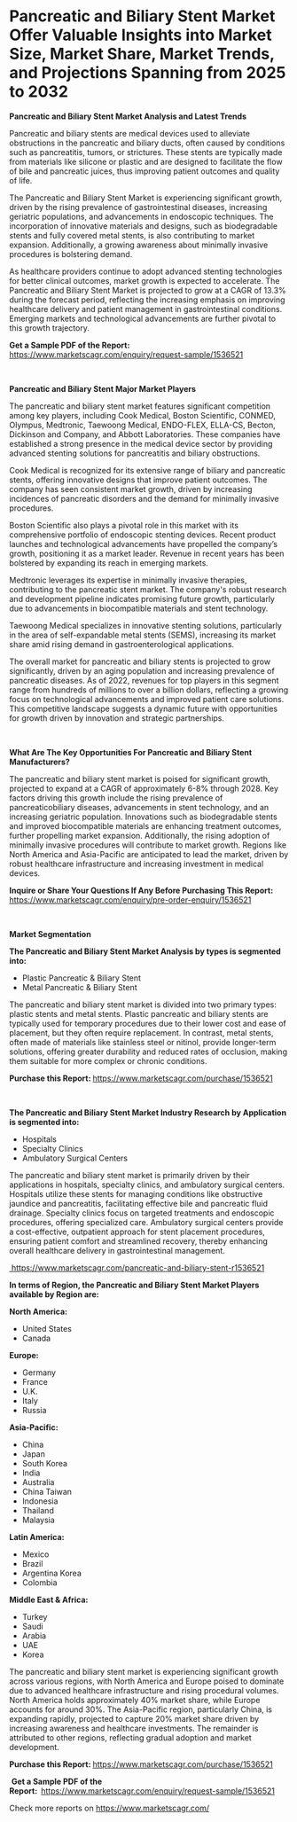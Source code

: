 <p><h1>Pancreatic and Biliary Stent Market Offer Valuable Insights into Market Size, Market Share, Market Trends, and Projections Spanning from 2025 to 2032</h1></p><p><strong>Pancreatic and Biliary Stent Market Analysis and Latest Trends</strong></p>
<p><p>Pancreatic and biliary stents are medical devices used to alleviate obstructions in the pancreatic and biliary ducts, often caused by conditions such as pancreatitis, tumors, or strictures. These stents are typically made from materials like silicone or plastic and are designed to facilitate the flow of bile and pancreatic juices, thus improving patient outcomes and quality of life.</p><p>The Pancreatic and Biliary Stent Market is experiencing significant growth, driven by the rising prevalence of gastrointestinal diseases, increasing geriatric populations, and advancements in endoscopic techniques. The incorporation of innovative materials and designs, such as biodegradable stents and fully covered metal stents, is also contributing to market expansion. Additionally, a growing awareness about minimally invasive procedures is bolstering demand.</p><p>As healthcare providers continue to adopt advanced stenting technologies for better clinical outcomes, market growth is expected to accelerate. The Pancreatic and Biliary Stent Market is projected to grow at a CAGR of 13.3% during the forecast period, reflecting the increasing emphasis on improving healthcare delivery and patient management in gastrointestinal conditions. Emerging markets and technological advancements are further pivotal to this growth trajectory.</p></p>
<p><strong>Get a Sample PDF of the Report:&nbsp;</strong> <a href="https://www.marketscagr.com/enquiry/request-sample/1536521?utm_campaign=3104&utm_medium=2&utm_source=Github&utm_content=ia&utm_term=04032025&utm_id=pancreatic-and-biliary-stent">https://www.marketscagr.com/enquiry/request-sample/1536521</a></p>
<p>&nbsp;</p>
<p><strong>Pancreatic and Biliary Stent Major Market Players</strong></p>
<p><p>The pancreatic and biliary stent market features significant competition among key players, including Cook Medical, Boston Scientific, CONMED, Olympus, Medtronic, Taewoong Medical, ENDO-FLEX, ELLA-CS, Becton, Dickinson and Company, and Abbott Laboratories. These companies have established a strong presence in the medical device sector by providing advanced stenting solutions for pancreatitis and biliary obstructions.</p><p>Cook Medical is recognized for its extensive range of biliary and pancreatic stents, offering innovative designs that improve patient outcomes. The company has seen consistent market growth, driven by increasing incidences of pancreatic disorders and the demand for minimally invasive procedures.</p><p>Boston Scientific also plays a pivotal role in this market with its comprehensive portfolio of endoscopic stenting devices. Recent product launches and technological advancements have propelled the company’s growth, positioning it as a market leader. Revenue in recent years has been bolstered by expanding its reach in emerging markets.</p><p>Medtronic leverages its expertise in minimally invasive therapies, contributing to the pancreatic stent market. The company's robust research and development pipeline indicates promising future growth, particularly due to advancements in biocompatible materials and stent technology.</p><p>Taewoong Medical specializes in innovative stenting solutions, particularly in the area of self-expandable metal stents (SEMS), increasing its market share amid rising demand in gastroenterological applications.</p><p>The overall market for pancreatic and biliary stents is projected to grow significantly, driven by an aging population and increasing prevalence of pancreatic diseases. As of 2022, revenues for top players in this segment range from hundreds of millions to over a billion dollars, reflecting a growing focus on technological advancements and improved patient care solutions. This competitive landscape suggests a dynamic future with opportunities for growth driven by innovation and strategic partnerships.</p></p>
<p>&nbsp;</p>
<p><strong>What Are The Key Opportunities For Pancreatic and Biliary Stent Manufacturers?</strong></p>
<p><p>The pancreatic and biliary stent market is poised for significant growth, projected to expand at a CAGR of approximately 6-8% through 2028. Key factors driving this growth include the rising prevalence of pancreaticobiliary diseases, advancements in stent technology, and an increasing geriatric population. Innovations such as biodegradable stents and improved biocompatible materials are enhancing treatment outcomes, further propelling market expansion. Additionally, the rising adoption of minimally invasive procedures will contribute to market growth. Regions like North America and Asia-Pacific are anticipated to lead the market, driven by robust healthcare infrastructure and increasing investment in medical devices.</p></p>
<p><strong>Inquire or Share Your Questions If Any Before Purchasing This Report:</strong> <a href="https://www.marketscagr.com/enquiry/pre-order-enquiry/1536521?utm_campaign=3104&utm_medium=2&utm_source=Github&utm_content=ia&utm_term=04032025&utm_id=pancreatic-and-biliary-stent">https://www.marketscagr.com/enquiry/pre-order-enquiry/1536521</a></p>
<p>&nbsp;</p>
<p><strong>Market Segmentation</strong></p>
<p><strong>The Pancreatic and Biliary Stent Market Analysis by types is segmented into:</strong></p>
<p><ul><li>Plastic Pancreatic & Biliary Stent</li><li>Metal Pancreatic & Biliary Stent</li></ul></p>
<p><p>The pancreatic and biliary stent market is divided into two primary types: plastic stents and metal stents. Plastic pancreatic and biliary stents are typically used for temporary procedures due to their lower cost and ease of placement, but they often require replacement. In contrast, metal stents, often made of materials like stainless steel or nitinol, provide longer-term solutions, offering greater durability and reduced rates of occlusion, making them suitable for more complex or chronic conditions.</p></p>
<p><strong>Purchase this Report:&nbsp;</strong><a href="https://www.marketscagr.com/purchase/1536521?utm_campaign=3104&utm_medium=2&utm_source=Github&utm_content=ia&utm_term=04032025&utm_id=pancreatic-and-biliary-stent">https://www.marketscagr.com/purchase/1536521</a></p>
<p>&nbsp;</p>
<p><strong>The Pancreatic and Biliary Stent Market Industry Research by Application is segmented into:</strong></p>
<p><ul><li>Hospitals</li><li>Specialty Clinics</li><li>Ambulatory Surgical Centers</li></ul></p>
<p><p>The pancreatic and biliary stent market is primarily driven by their applications in hospitals, specialty clinics, and ambulatory surgical centers. Hospitals utilize these stents for managing conditions like obstructive jaundice and pancreatitis, facilitating effective bile and pancreatic fluid drainage. Specialty clinics focus on targeted treatments and endoscopic procedures, offering specialized care. Ambulatory surgical centers provide a cost-effective, outpatient approach for stent placement procedures, ensuring patient comfort and streamlined recovery, thereby enhancing overall healthcare delivery in gastrointestinal management.</p></p>
<p><a href="https://www.marketscagr.com/pancreatic-and-biliary-stent-r1536521?utm_campaign=3104&utm_medium=2&utm_source=Github&utm_content=ia&utm_term=04032025&utm_id=pancreatic-and-biliary-stent">&nbsp;https://www.marketscagr.com/pancreatic-and-biliary-stent-r1536521</a></p>
<p><strong>In terms of Region, the Pancreatic and Biliary Stent Market Players available by Region are:</strong></p>
<p>
    <p> <strong> North America: </strong>
        <ul>
            <li>United States</li>
            <li>Canada</li>
        </ul>
        </p> 
    <p> <strong> Europe: </strong>
        <ul>
            <li>Germany</li>
            <li>France</li>
            <li>U.K.</li>
            <li>Italy</li>
            <li>Russia</li>
        </ul>
        </p> 
    <p> <strong> Asia-Pacific: </strong>
        <ul>
            <li>China</li>
            <li>Japan</li>
            <li>South Korea</li>
            <li>India</li>
            <li>Australia</li>
            <li>China Taiwan</li>
            <li>Indonesia</li>
            <li>Thailand</li>
            <li>Malaysia</li>
        </ul>
        </p> 
    <p> <strong> Latin America: </strong>
        <ul>
            <li>Mexico</li>
            <li>Brazil</li>
            <li>Argentina Korea</li>
            <li>Colombia</li>
        </ul>
        </p> 
    <p> <strong> Middle East & Africa: </strong>
        <ul>
            <li>Turkey</li>
            <li>Saudi</li>
            <li>Arabia</li>
            <li>UAE</li>
            <li>Korea</li>
        </ul>
    </p>
    </p>
<p><p>The pancreatic and biliary stent market is experiencing significant growth across various regions, with North America and Europe poised to dominate due to advanced healthcare infrastructure and rising procedural volumes. North America holds approximately 40% market share, while Europe accounts for around 30%. The Asia-Pacific region, particularly China, is expanding rapidly, projected to capture 20% market share driven by increasing awareness and healthcare investments. The remainder is attributed to other regions, reflecting gradual adoption and market development.</p></p>
<p><strong>Purchase this Report: </strong><a href="https://www.marketscagr.com/purchase/1536521?utm_campaign=3104&utm_medium=2&utm_source=Github&utm_content=ia&utm_term=04032025&utm_id=pancreatic-and-biliary-stent">https://www.marketscagr.com/purchase/1536521</a></p>
<p>&nbsp;<strong>Get a Sample PDF of the Report:&nbsp;&nbsp;</strong><a href="https://www.marketscagr.com/enquiry/request-sample/1536521?utm_campaign=3104&utm_medium=2&utm_source=Github&utm_content=ia&utm_term=04032025&utm_id=pancreatic-and-biliary-stent">https://www.marketscagr.com/enquiry/request-sample/1536521</a></p>
<p><strong></strong></p>
<p>Check more reports on <a href="https://www.marketscagr.com/?utm_campaign=3104&utm_medium=2&utm_source=Github&utm_content=ia&utm_term=04032025&utm_id=pancreatic-and-biliary-stent">https://www.marketscagr.com/</a></p>